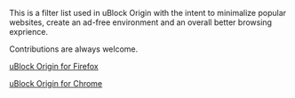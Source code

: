 This is a filter list used in uBlock Origin with the intent to minimalize popular websites, create an ad-free environment and 
an overall better browsing exprience.

Contributions are always welcome.

[uBlock Origin for Firefox](https://addons.mozilla.org/en-US/firefox/addon/ublock-origin/)

[uBlock Origin for Chrome](https://chrome.google.com/webstore/detail/ublock-origin/cjpalhdlnbpafiamejdnhcphjbkeiagm?hl=en)
